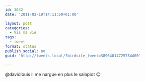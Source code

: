 ```yaml
---
id: 3032
date: '2011-02-19T14:11:59+01:00'

layout: post
categories:
  - Vis ma vie
tags:
  - tweet
format: status
publish_social: no
guid: 'http://tweets.local/?birdsite_tweet=38964014725734400'

---
```


@davidlouis il me nargue en plus le salopiot 😉